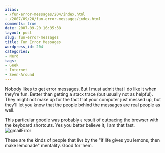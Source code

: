 ```yaml
---
alias:
- /fun-error-messages/204/index.html
- /2007/09/20/fun-error-messages/index.html
comments: true
date: 2007-09-20 16:35:38
layout: post
slug: fun-error-messages
title: Fun Error Messages
wordpress_id: 204
categories:
- Nerd
tags:
- Geek
- Internet
- Seen-Around
---
```


Nobody likes to get error messages.  But I must admit that I do like it when they're fun.  Better than getting a stack trace (but usually not as helpful).  They might not make up for the fact that your computer just messed up, but they'll let you know that the people behind the messages are real people as well.

This particular goodie was probably a result of outpacing the browser with the keyboard shortcuts.  Yes you better believe it, I am that fast.
![gmailError](http://farm2.static.flickr.com/1071/1414216431_bb365a55d2.jpg)

These are the kinds of people that live by the "if life gives you lemons, then make lemonade" mentality.  Good for them.
